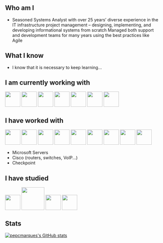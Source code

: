 ## Who am I

* Seasoned Systems Analyst with over 25 years’ diverse experience in the IT infrastructure project management – designing, implementing, and developing informational systems from scratch
Managed both support and development teams for many years using the best practices like Agile

## What I know

* I know that it is necessary to keep learning...

## I am currently working with

<img src="https://cdn.jsdelivr.net/gh/devicons/devicon@latest/icons/python/python-original-wordmark.svg" width="50px" /> <img src="https://cdn.jsdelivr.net/gh/devicons/devicon@latest/icons/javascript/javascript-plain.svg" width="50px" /> <img src="https://cdn.jsdelivr.net/gh/devicons/devicon@latest/icons/postgresql/postgresql-original-wordmark.svg" width="50px" /> <img src="https://cdn.jsdelivr.net/gh/devicons/devicon@latest/icons/scikitlearn/scikitlearn-original.svg" width="50px" /> <img src="https://cdn.jsdelivr.net/gh/devicons/devicon@latest/icons/pandas/pandas-original-wordmark.svg" width="50px" /> <img src="https://cdn.jsdelivr.net/gh/devicons/devicon@latest/icons/spss/spss-original.svg" width="50px" /> <img src="https://cdn.jsdelivr.net/gh/devicons/devicon@latest/icons/r/r-original.svg" width="50px" />

## I have worked with

<img src="https://cdn.jsdelivr.net/gh/devicons/devicon@latest/icons/erlang/erlang-original-wordmark.svg" width="50px" /> <img src="https://cdn.jsdelivr.net/gh/devicons/devicon@latest/icons/java/java-original-wordmark.svg" width="50px" /> <img src="https://cdn.jsdelivr.net/gh/devicons/devicon@latest/icons/mongodb/mongodb-original-wordmark.svg" width="50px" /> <img src="https://cdn.jsdelivr.net/gh/devicons/devicon@latest/icons/linux/linux-original.svg" width="50px" /> <img src="https://cdn.jsdelivr.net/gh/devicons/devicon@latest/icons/elasticsearch/elasticsearch-original.svg" width="50px" /> <img src="https://cdn.jsdelivr.net/gh/devicons/devicon@latest/icons/logstash/logstash-original.svg" width="50px" /> <img src="https://cdn.jsdelivr.net/gh/devicons/devicon@latest/icons/kibana/kibana-original.svg" width="50px" /> <img src="https://cdn.jsdelivr.net/gh/devicons/devicon@latest/icons/apachekafka/apachekafka-original-wordmark.svg" width="50px" /> <img src="https://cdn.jsdelivr.net/gh/devicons/devicon@latest/icons/microsoftsqlserver/microsoftsqlserver-original-wordmark.svg" width="50px" />

* Microsoft Servers
* Cisco (routers, switches, VoIP...)
* Checkpoint

## I have studied

<img src="https://cdn.jsdelivr.net/gh/devicons/devicon@latest/icons/react/react-original-wordmark.svg" width="50px" /> <img src="https://devtop.io/wp-content/uploads/2022/10/react-native-1.png" width="75px" /> <img src="https://cdn.jsdelivr.net/gh/devicons/devicon@latest/icons/nextjs/nextjs-line-wordmark.svg" width="50px" /> <img src="https://cdn.jsdelivr.net/gh/devicons/devicon@latest/icons/amazonwebservices/amazonwebservices-original-wordmark.svg" width="50px" />

## Stats

[![pepcmarques's GitHub stats](https://github-readme-stats.vercel.app/api?username=pepcmarques&hide=contribs)](https://github.com/anuraghazra/github-readme-stats)

<!--
**pepcmarques/pepcmarques** is a ✨ _special_ ✨ repository because its `README.md` (this file) appears on your GitHub profile.

Icons - https://devicon.dev
      - https://github.com/alexandresanlim/Badges4-README.md-Profile
      - https://shields.io

Stats - https://github.com/anuraghazra/github-readme-stats

Here are some ideas to get you started:

- 🔭 I’m currently working on ...
- 🌱 I’m currently learning ...
- 👯 I’m looking to collaborate on ...
- 🤔 I’m looking for help with ...
- 💬 Ask me about ...
- 📫 How to reach me: ...
- 😄 Pronouns: ...
- ⚡ Fun fact: ...
-->
